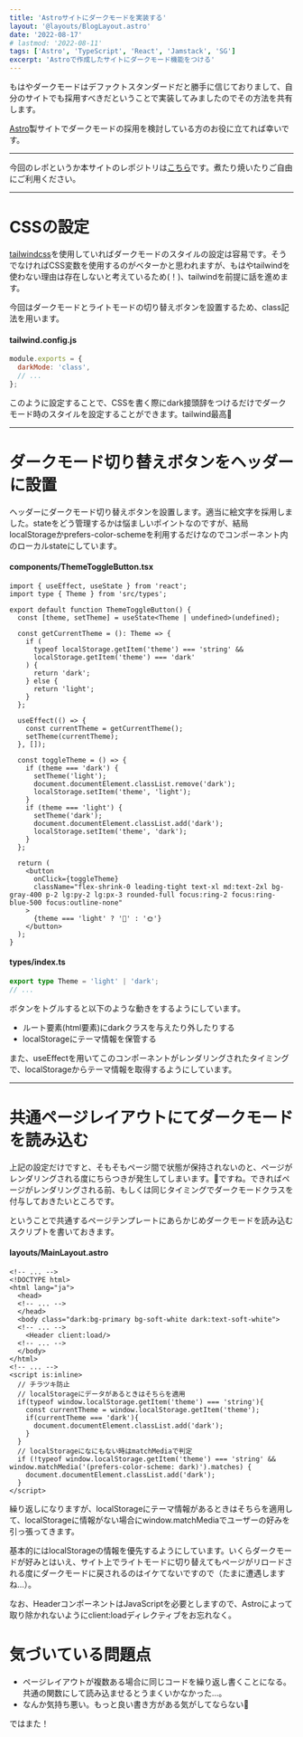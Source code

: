 ```yaml
---
title: 'Astroサイトにダークモードを実装する'
layout: '@layouts/BlogLayout.astro'
date: '2022-08-17'
# lastmod: '2022-08-11'
tags: ['Astro', 'TypeScript', 'React', 'Jamstack', 'SG']
excerpt: 'Astroで作成したサイトにダークモード機能をつける'
---
```


もはやダークモードはデファクトスタンダードだと勝手に信じておりまして、自分のサイトでも採用すべきだということで実装してみましたのでその方法を共有します。

[Astro](https://astro.build/)製サイトでダークモードの採用を検討している方のお役に立てれば幸いです。

---

今回のレポというか本サイトのレポジトリは[こちら](https://github.com/KYOYA-OGA/new-kyoyadev-blog)です。煮たり焼いたりご自由にご利用ください。

---

# CSSの設定

[tailwindcss](https://tailwindcss.com/)を使用していればダークモードのスタイルの設定は容易です。そうでなければCSS変数を使用するのがベターかと思われますが、もはやtailwindを使わない理由は存在しないと考えているため(！)、tailwindを前提に話を進めます。

今回はダークモードとライトモードの切り替えボタンを設置するため、class記法を用います。

#### tailwind.config.js

```js
module.exports = {
  darkMode: 'class',
  // ...
};
```

このように設定することで、CSSを書く際にdark接頭辞をつけるだけでダークモード時のスタイルを設定することができます。tailwind最高🥳

---

# ダークモード切り替えボタンをヘッダーに設置

ヘッダーにダークモード切り替えボタンを設置します。適当に絵文字を採用しました。stateをどう管理するかは悩ましいポイントなのですが、結局localStorageかprefers-color-schemeを利用するだけなのでコンポーネント内のローカルstateにしています。

#### components/ThemeToggleButton.tsx

```tsx
import { useEffect, useState } from 'react';
import type { Theme } from 'src/types';

export default function ThemeToggleButton() {
  const [theme, setTheme] = useState<Theme | undefined>(undefined);

  const getCurrentTheme = (): Theme => {
    if (
      typeof localStorage.getItem('theme') === 'string' &&
      localStorage.getItem('theme') === 'dark'
    ) {
      return 'dark';
    } else {
      return 'light';
    }
  };

  useEffect(() => {
    const currentTheme = getCurrentTheme();
    setTheme(currentTheme);
  }, []);

  const toggleTheme = () => {
    if (theme === 'dark') {
      setTheme('light');
      document.documentElement.classList.remove('dark');
      localStorage.setItem('theme', 'light');
    }
    if (theme === 'light') {
      setTheme('dark');
      document.documentElement.classList.add('dark');
      localStorage.setItem('theme', 'dark');
    }
  };

  return (
    <button
      onClick={toggleTheme}
      className="flex-shrink-0 leading-tight text-xl md:text-2xl bg-gray-400 p-2 lg:py-2 lg:px-3 rounded-full focus:ring-2 focus:ring-blue-500 focus:outline-none"
    >
      {theme === 'light' ? '🌙' : '🌞'}
    </button>
  );
}
```

#### types/index.ts

```ts
export type Theme = 'light' | 'dark';
// ...
```

ボタンをトグルすると以下のような動きをするようにしています。

- ルート要素(html要素)にdarkクラスを与えたり外したりする
- localStorageにテーマ情報を保管する

また、useEffectを用いてこのコンポーネントがレンダリングされたタイミングで、localStorageからテーマ情報を取得するようにしています。

---

# 共通ページレイアウトにてダークモードを読み込む

上記の設定だけですと、そもそもページ間で状態が保持されないのと、ページがレンダリングされる度にちらつきが発生してしまいます。💩ですね。できればページがレンダリングされる前、もしくは同じタイミングでダークモードクラスを付与しておきたいところです。

ということで共通するページテンプレートにあらかじめダークモードを読み込むスクリプトを書いておきます。

#### layouts/MainLayout.astro

```astro
<!-- ... -->
<!DOCTYPE html>
<html lang="ja">
  <head>
  <!-- ... -->
  </head>
  <body class="dark:bg-primary bg-soft-white dark:text-soft-white">
  <!-- ... -->
    <Header client:load/>
  <!-- ... -->
  </body>
</html>
<!-- ... -->
<script is:inline>
  // チラツキ防止
  // localStorageにデータがあるときはそちらを適用
  if(typeof window.localStorage.getItem('theme') === 'string'){
    const currentTheme = window.localStorage.getItem('theme');
    if(currentTheme === 'dark'){
      document.documentElement.classList.add('dark');
    }
  }
  // localStorageになにもない時はmatchMediaで判定
  if (!typeof window.localStorage.getItem('theme') === 'string' && window.matchMedia('(prefers-color-scheme: dark)').matches) {
    document.documentElement.classList.add('dark');
  }
</script>
```

繰り返しになりますが、localStorageにテーマ情報があるときはそちらを適用して、localStorageに情報がない場合にwindow.matchMediaでユーザーの好みを引っ張ってきます。

基本的にはlocalStorageの情報を優先するようにしています。いくらダークモードが好みとはいえ、サイト上でライトモードに切り替えてもページがリロードされる度にダークモードに戻されるのはイケてないですので（たまに遭遇しますね...）。

なお、HeaderコンポーネントはJavaScriptを必要としますので、Astroによって取り除かれないようにclient:loadディレクティブをお忘れなく。

# 気づいている問題点

- ページレイアウトが複数ある場合に同じコードを繰り返し書くことになる。共通の関数にして読み込ませるとうまくいかなかった...。
- なんか気持ち悪い。もっと良い書き方がある気がしてならない🤔

ではまた！
